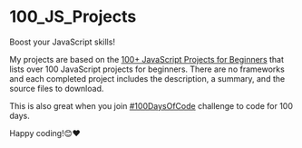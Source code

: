 # 100_JS_Projects
Boost your JavaScript skills!

My projects are based on the [100+ JavaScript Projects for Beginners](https://jsbeginners.com/javascript-projects-for-beginners/) that lists over 100 JavaScript projects for beginners. There are no frameworks and each completed project includes the description, a summary, and the source files to download. 

This is also great when you join [#100DaysOfCode](https://www.100daysofcode.com/) challenge to code for 100 days.

Happy coding!😊❤️ 
